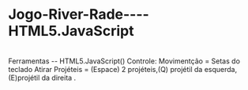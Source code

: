 # Jogo-River-Rade----HTML5.JavaScript
<br> Ferramentas -- HTML5.JavaScript()
Controle: Movimentção = Setas do teclado 
          Atirar Projéteis = (Espace) 2 projéteis,(Q) projétil da esquerda, (E)projétil da direita .
